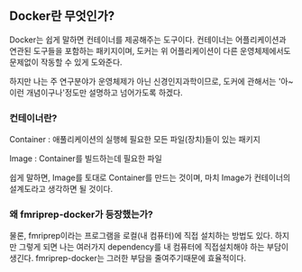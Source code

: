 ## Docker란 무엇인가?

Docker는 쉽게 말하면 컨테이너를 제공해주는 도구이다. 컨테이너는 어플리케이션과 연관된 도구들을 포함하는 패키지이며, 도커는 위 어플리케이션이 다른 운영체제에서도 문제없이 작동할 수 있게 도와준다.

하지만 나는 주 연구분야가 운영체제가 아닌 신경인지과학이므로, 도커에 관해서는 '아~ 이런 개념이구나'정도만 설명하고 넘어가도록 하겠다.

### 컨테이너란?

Container : 애풀리케이션의 실행헤 필요한 모든 파일(장치)들이 있는 패키지

Image : Container를 빌드하는데 필요한 파일

쉽게 말하면, Image를 토대로 Container를 만드는 것이며, 마치 Image가 컨테이너의 설계도라고 생각하면 될 것이다.

### 왜 fmriprep-docker가 등장했는가?

물론, fmriprep이라는 프로그램을 로컬(내 컴퓨터)에 직접 설치하는 방법도 있다. 하지만 그렇게 되면 나는 여러가지 dependency를 내 컴퓨터에 직접설치해야 하는 부담이 생긴다. fmriprep-docker는 그러한 부담을 줄여주기때문에 효율적이다.


